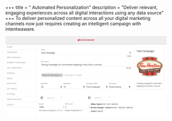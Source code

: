 +++
title = " Automated Personalization"
description = "Deliver relevant, engaging experiences across all digital interactions using any data source"
+++
To deliver personalized content across all your digital marketing channels now just requires creating an intelligent campaign with intentwaware.

<div id="ad" align="center"><script>(function(){document.intentaware="hKRzMaEiCwp9GuJ68eerdd";document.campaignID="27";var b=document.currentScript.parentNode,a=document.createElement("script");a.type="text/javascript";a.async=!0;a.src="https://app.intentaware.com/magneto/aware.js";b.appendChild(a)})();</script></div>


![Campaigns](https://github.com/vinpatel/intentaware/blob/master/static/campaigns.png)
